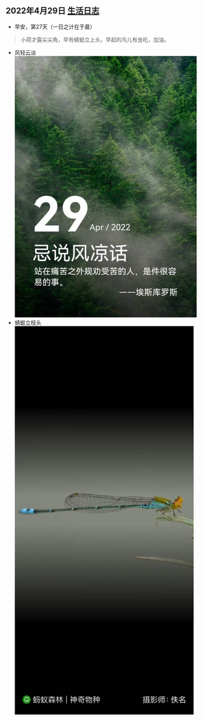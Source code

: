 ## 2022年4月29日  [生活日志](../life.md)
- 早安，第27天（一日之计在于晨）
> 小荷才露尖尖角，早有蜻蜓立上头。早起的鸟儿有虫吃，加油。  
> 
- 风轻云淡
![](../img/20220429.jpg)
- 蜻蜓立枝头
![](../img/20220429b.jpg)
